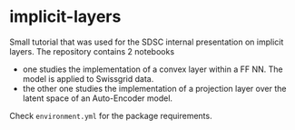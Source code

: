 # implicit-layers

Small tutorial that was used for the SDSC internal presentation on implicit layers. The repository contains 2 notebooks
- one studies the implementation of a convex layer within a FF NN. The model is applied to Swissgrid data.
- the other one studies the implementation of a projection layer over the latent space of an Auto-Encoder model.

Check `environment.yml` for the package requirements.